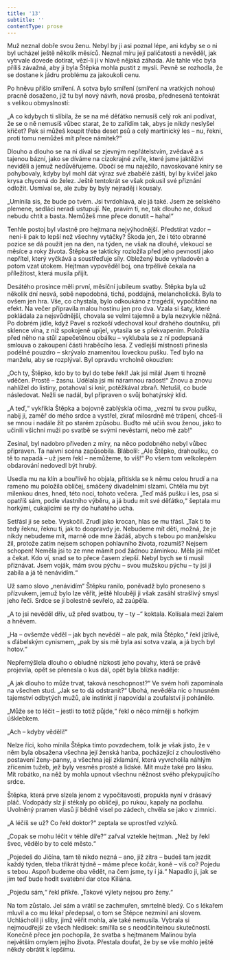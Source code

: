 ```yaml
---
title: '13'
subtitle: ''
contentType: prose
---
```


<section>

Muž neznal dobře svou ženu. Nebyl by ji asi poznal lépe, ani kdyby se o ni byl ucházel ještě několik měsíců. Neznal míru její paličatosti a nevěděl, jak vytrvale dovede dotírat, vězí-li jí v hlavě nějaká záhada. Ale tahle věc byla příliš závažná, aby ji byla Štěpka mohla pustit z mysli. Pevně se rozhodla, že se dostane k jádru problému za jakoukoli cenu.

Po hněvu přišlo smíření. A sotva bylo smíření (smíření na vratkých nohou) pracně dosaženo, již tu byl nový návrh, nová prosba, přednesená tentokrát s velikou obmyslností:

„A co kdybych ti slíbila, že se na mé děťátko nemusíš celý rok ani podívat, že se o ně nemusíš vůbec starat, že to zařídím tak, abys je nikdy neslyšel křičet? Pak si můžeš koupit třeba deset psů a celý martinický les – nu, řekni, proti tomu nemůžeš mít přece námitek?“

Dlouho a dlouho se na ni díval se zjevným nepřátelstvím, zvědavě a s tajenou bázní, jako se díváme na cizokrajné zvíře, které jsme jaktěživi neviděli a jemuž nedůvěřujeme. Obočí se mu naježilo, navoskované kníry se pohybovaly, kdyby byl mohl dát výraz své zbabělé zášti, byl by kvičel jako krysa chycená do želez. Ještě tentokrát se však pokusil své přiznání odložit. Usmíval se, ale zuby by byly nejraděj i kousaly.

„Umínila sis, že bude po tvém. Jsi tvrdohlavá, ale já také. Jsem ze selského plemene, sedláci neradi ustupují. Ne, pravím ti, ne, tak dlouho ne, dokud nebudu chtít a basta. Nemůžeš mne přece donutit – haha!“

Tenhle postoj byl vlastně pro hejtmana nejvýhodnější. Předstírat vzdor – není-li pak to lepší než všechny vytáčky? Škoda jen, že i této obranné pozice se dá použít jen na den, na týden, ne však na dlouhé, vlekoucí se měsíce a roky života. Štěpka se takticky rozložila před jeho pevností jako nepřítel, který vyčkává a soustřeďuje síly. Obležený bude vyhladověn a potom vzat útokem. Hejtman vypověděl boj, ona trpělivě čekala na příležitost, která musila přijít.

Desátého prosince měli první, měsíční jubileum svatby. Štěpka byla už několik dní nesvá, sobě nepodobná, tichá, poddajná, melancholická. Byla to ovšem jen hra. Vše, co chystala, bylo odkoukáno z tragédií, vypočítáno na efekt. Na večer připravila malou hostinu jen pro dva. Vzala si šaty, které pokládala za nejsvůdnější, chovala se velmi tajemně a byla nezvykle něžná. Po dobrém jídle, když Pavel s rozkoší vdechoval kouř drahého doutníku, při sklence vína, z níž spokojeně upíjel, vytasila se s překvapením. Položila před něho na stůl zapečetěnou obálku – vyklubala se z ní podepsaná smlouva o zakoupení části hraběcího lesa. Z vedlejší místnosti přinesla podélné pouzdro – skrývalo znamenitou loveckou pušku. Teď bylo na manželu, aby se rozplýval. Byl opravdu vrcholně okouzlen:

„Och ty, Štěpko, kdo by to byl do tebe řekl! Jak jsi milá! Jsem ti hrozně vděčen. Prostě – žasnu. Udělala jsi mi náramnou radost!“ Znovu a znovu nahlížel do listiny, potahoval si knír, potěžkával zbraň. Netušil, co bude následovat. Nežli se nadál, byl připraven o svůj bohatýrský klid.

„A teď,“ vykřikla Štěpka a bojovně zablýskla očima, „vezmi tu svou pušku, nabij ji, zaměř do mého srdce a vystřel, zkrať milosrdně mé trápení, chceš-li se mnou i nadále žít po starém způsobu. Buďto mě učiň svou ženou, jako to učinili všichni muži po svatbě se svými nevěstami, nebo mě zab!“

Zesinal, byl nadobro přiveden z míry, na něco podobného nebyl vůbec připraven. Ta naivní scéna zapůsobila. Blábolil: „Ale Štěpko, drahoušku, co tě to napadá – už jsem řekl – nemůžeme, to víš!“ Po všem tom velkolepém obdarování nedovedl být hrubý.

Usedla mu na klín a bouřlivě ho objala, přitiskla se k němu celou hrudí a na rameno mu položila obličej, smáčený divadelními slzami. Chtěla mu být milenkou dnes, hned, této noci, tohoto večera. „Teď máš pušku i les, psa si opatříš sám, podle vlastního výběru, a já budu mít své děťátko,“ šeptala mu horkými, cukajícími se rty do huňatého ucha.

Setřásl ji se sebe. Vyskočil. Zrudl jako krocan, hlas se mu třásl. „Tak ti to tedy řeknu, řeknu ti, jak to doopravdy je. Nebudeme mít děti, možná, že je nikdy nebudeme mít, marně ode mne žádáš, abych s tebou po manželsku žil, protože zatím nejsem schopen pohlavního života, rozumíš? Nejsem schopen! Neměla jsi to ze mne mámit pod žádnou záminkou. Měla jsi mlčet a čekat. Kdo ví, snad se to přece časem zlepší. Nebyl bych se ti musil přiznávat. Jsem voják, mám svou pýchu – svou mužskou pýchu – ty jsi ji zabila a já tě nenávidím.“

Už samo slovo „nenávidím“ Štěpku ranilo, poněvadž bylo proneseno s přízvukem, jemuž bylo lze věřit, ještě hlouběji ji však zasáhl strašlivý smysl jeho řeči. Srdce se jí bolestně sevřelo, až zaúpěla.

„A to jsi nevěděl dřív, už před svatbou, ty – ty –“ koktala. Kolísala mezi žalem a hněvem.

„Ha – ovšemže věděl – jak bych nevěděl – ale pak, milá Štěpko,“ řekl jízlivě, s ďábelským cynismem, „pak by sis mě byla asi sotva vzala, a já bych byl hotov.“

Nepřemýšlela dlouho o obludné nízkosti jeho povahy, která se právě projevila, opět se přenesla o kus dál, opět byla blízka naděje:

„A jak dlouho to může trvat, taková neschopnost?“ Ve svém hoři zapomínala na všechen stud. „Jak se to dá odstranit?“ Ubohá, nevěděla nic o hnusném tajemství odbytých mužů, ale instinkt jí napovídal a zoufalství ji pohánělo.

„Může se to léčit – jestli to totiž půjde,“ řekl o něco mírněji s hořkým úšklebkem.

„Ach – kdyby věděli!“

Nelze říci, koho mínila Štěpka tímto povzdechem, tolik je však jisto, že v něm byla obsažena všechna její ženská hanba, pocházející z choulostivého postavení ženy-panny, a všechna její zklamání, která vyvrcholila náhlým zřícením tužeb, jež byly vesměs prosté a lidské. Mít muže také pro lásku. Mít robátko, na něž by mohla upnout všechnu něžnost svého překypujícího srdce.

Štěpka, která prve slzela jenom z vypočítavosti, propukla nyní v drásavý pláč. Vodopády slz jí stékaly po obličeji, po rukou, kapaly na podlahu. Uvolněný pramen vlasů jí bědně visel po zádech, chvěla se jako v zimnici.

„A léčíš se už? Co řekl doktor?“ zeptala se uprostřed vzlyků.

„Copak se mohu léčit v téhle díře?“ zařval vztekle hejtman. „Než by řekl švec, vědělo by to celé město.“

„Pojedeš do Jičína, tam tě nikdo nezná – ano, již zítra – budeš tam jezdit každý týden, třeba třikrát týdně – máme přece kočár, koně – víš co? Pojedu s tebou. Aspoň budeme oba vědět, na čem jsme, ty i já.“ Napadlo ji, jak se jim teď bude hodit svatební dar otce Kiliána.

„Pojedu sám,“ řekl příkře. „Takové výlety nejsou pro ženy.“

Na tom zůstalo. Jel sám a vrátil se zachmuřen, smrtelně bledý. Co s lékařem mluvil a co mu lékař předepsal, o tom se Štěpce nezmínil ani slovem. Uchlácholil ji sliby, jimž věřit mohla, ale také nemusila. Vybrala si nejmoudřejší ze všech hledisek: smířila se s neodčinitelnou skutečností. Konečně přece jen pochopila, že svatba s hejtmanem Malinou byla největším omylem jejího života. Přestala doufat, že by se vše mohlo ještě někdy obrátit k lepšímu.

</section>
